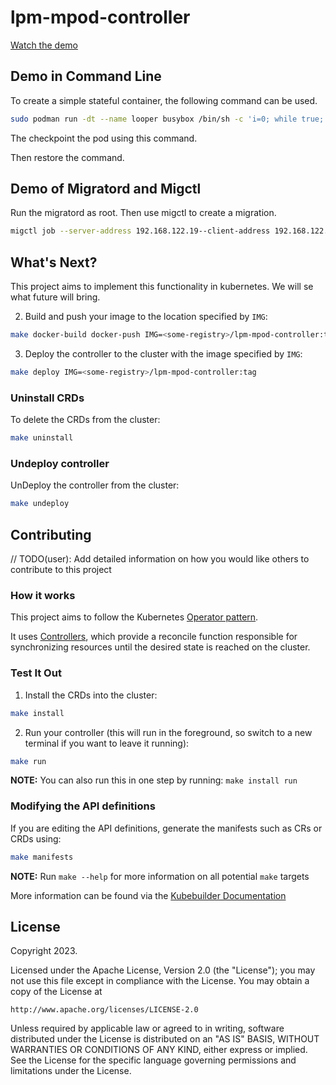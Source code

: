 # lpm-mpod-controller
[Watch the demo](https://youtu.be/7GHJsDL4Bt0)

## Demo in Command Line

To create a simple stateful container, the following command can be used. 


```bash
sudo podman run -dt --name looper busybox /bin/sh -c 'i=0; while true; do echo $i; i=$(expr $i + 1); sleep 1; done'
```
<!-- sudo podman logs -l -->

The checkpoint the pod using this command.

<!-- ```bash
sudo podman container checkpoint -l --export=/tmp/checkpoint.tar.gz
``` -->

<!-- scp /tmp/chkpt.tar.gz <destination-host>:/tmp -->

Then restore the command.

<!-- ```bash
sudo podman container restore --import=/tmp/checkpoint.tar.gz
``` -->

## Demo of Migratord and Migctl

Run the migratord as root. Then use migctl to create a migration.

```bash
migctl job --server-address 192.168.122.19--client-address 192.168.122.92 looper
```



<!-- ```bash -->

<!-- # docker run -id --name test centos /bin/sh 'i=0; while true; do echo $i; i=$(expr $i + 1); sleep 1; done' -->


<!-- # docker run --security-opt=seccomp:unconfined --name cr -d ubuntu /bin/sh -c 'i=0; while true; do echo $i; i=$(expr $i + 1); sleep 1; done' -->
<!-- ``` -->

<!-- Normally a checkpoint can be created via the command `docker checkpoint create cr cr-checkpoint`. -->


<!-- 'docker start --checkpoint cr-checkpoint cr' -->

<!-- ## How to Test?

You can use `./hack/build` script to build both of the `migratord` daemon and `migctl` utility. 

To test the program in minikube, you just need to use `./hack/start-minikube.sh`. This script will setup the minikube with 2 nodes and enable docker experimental mode. Then you need to copy the executables and run them with respected commands.

## Demo!
After you create the minikube cluster using the script you can use install scripts to install the `migctl` and `migratord` programs.

```bash
    # Use this script to build and install migctl
    ./hack/install-migctl.sh

    # Use this script to build and install migratword
    ./hack/install-migratord.sh
```

Then see the containers and images

```bash
    # See the docker containers
    minikube ssh -p mentor -n mentor docker ps

    # See the socker images
    minikube ssh -p mentor -n mentor docker images
```

Now create a container.

```bash
    minikube ssh -p mentor -n mentor -- "docker run -itd -ePORT=54321 -p 54321:54321 drosenbauer/docker-counter:latest"
```

Now, we create the migration.

```bash
    migctl job --address-client $( minikube ip -p mentor -n mentor ) --address-server $( minikube ip -p mentor -n mentor-m02 ) --port-client 4545 --port-server 4545 --key $( minikube ssh-key -p mentor -n mentor-m02 ) container_id
```

This command will create a migration job and invoke the migratord. You can watch the migration with the following command.

```bash
    watch -n 1 migctl get --address-client $( minikube ip -p mentor -n mentor ) --address-server $( minikube ip -p mentor -n mentor-m02 ) --port-client 4545 --port-server 4545 migration_id
``` -->

## What's Next?

This project aims to implement this functionality in kubernetes. We will se what future will bring.

2. Build and push your image to the location specified by `IMG`:

```sh
make docker-build docker-push IMG=<some-registry>/lpm-mpod-controller:tag
```

3. Deploy the controller to the cluster with the image specified by `IMG`:

```sh
make deploy IMG=<some-registry>/lpm-mpod-controller:tag
```

### Uninstall CRDs
To delete the CRDs from the cluster:

```sh
make uninstall
```

### Undeploy controller
UnDeploy the controller from the cluster:

```sh
make undeploy
```

## Contributing
// TODO(user): Add detailed information on how you would like others to contribute to this project

### How it works
This project aims to follow the Kubernetes [Operator pattern](https://kubernetes.io/docs/concepts/extend-kubernetes/operator/).

It uses [Controllers](https://kubernetes.io/docs/concepts/architecture/controller/),
which provide a reconcile function responsible for synchronizing resources until the desired state is reached on the cluster.

### Test It Out
1. Install the CRDs into the cluster:

```sh
make install
```

2. Run your controller (this will run in the foreground, so switch to a new terminal if you want to leave it running):

```sh
make run
```

**NOTE:** You can also run this in one step by running: `make install run`

### Modifying the API definitions
If you are editing the API definitions, generate the manifests such as CRs or CRDs using:

```sh
make manifests
```

**NOTE:** Run `make --help` for more information on all potential `make` targets

More information can be found via the [Kubebuilder Documentation](https://book.kubebuilder.io/introduction.html)

## License

Copyright 2023.

Licensed under the Apache License, Version 2.0 (the "License");
you may not use this file except in compliance with the License.
You may obtain a copy of the License at

    http://www.apache.org/licenses/LICENSE-2.0

Unless required by applicable law or agreed to in writing, software
distributed under the License is distributed on an "AS IS" BASIS,
WITHOUT WARRANTIES OR CONDITIONS OF ANY KIND, either express or implied.
See the License for the specific language governing permissions and
limitations under the License.

